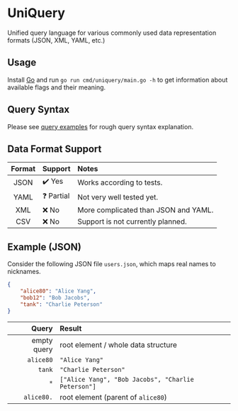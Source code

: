 # UniQuery

Unified query language for various commonly used data representation formats (JSON, XML, YAML, etc.)

## Usage

Install [Go](https://golang.org/) and run `go run cmd/uniquery/main.go -h` to get information about available flags and their meaning.

## Query Syntax

Please see [query examples](examples.md) for rough query syntax explanation.

## Data Format Support

| Format | Support                | Notes                                |
| :----: | :--------------------- | :----------------------------------- |
|  JSON  | :heavy_check_mark: Yes | Works according to tests.            |
|  YAML  | :question: Partial     | Not very well tested yet.            |
|  XML   | :x: No                 | More complicated than JSON and YAML. |
|  CSV   | :x: No                 | Support is not currently planned.    |

## Example (JSON)

Consider the following JSON file `users.json`, which maps real names to nicknames.

```json
{
    "alice80": "Alice Yang",
    "bob12": "Bob Jacobs",
    "tank": "Charlie Peterson"
}
```

|       Query | Result                                             |
| ----------: | :------------------------------------------------- |
| empty query | root element / whole data structure                |
|   `alice80` | `"Alice Yang"`                                     |
|      `tank` | `"Charlie Peterson"`                               |
|         `*` | `["Alice Yang", "Bob Jacobs", "Charlie Peterson"]` |
|  `alice80.` | root element (parent of `alice80`)                 |
